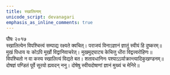```yaml
---
title: स्खालित्यम्
unicode_script: devanagari
emphasis_as_inline_comments: true
---
```


पौषः २०१७  
स्खालित्येन विपश्चित्त्वं‌ सम्पाद्य रक्ष्यते क्वचित्। पराजयं विनाऽज्ञानं ज्ञातुं स्वीयं हि दुष्करम्॥  
मुखं पिधाय यः कोऽपि मूर्खो विद्वानिवाचरेत्। मुखमुद्घाट्य केचित्तु धीरा विद्वत्त्वरोहिणः॥  
विपश्चितो न वा कस्य स्खालित्यं विद्यते बत। शतावधानिनः पश्याऽऽर्याक्रान्त्यादिकुखण्डनम्॥  
दोषज्ञं पण्डितं पूर्वे सूरयो ह्यवदन् ननु। दोषेषु स्वीयदोषाणां‌ ज्ञानं मुख्यं च मेनिरे॥  
